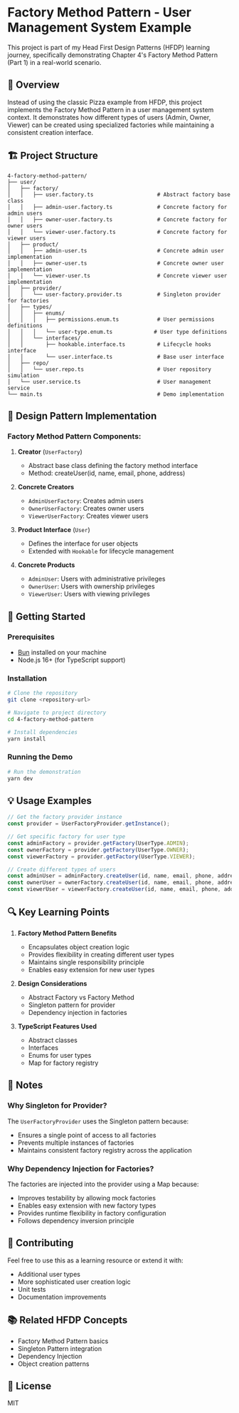 # Factory Method Pattern - User Management System Example

This project is part of my Head First Design Patterns (HFDP) learning journey, specifically demonstrating Chapter 4's Factory Method Pattern (Part 1) in a real-world scenario.

## 🎯 Overview

Instead of using the classic Pizza example from HFDP, this project implements the Factory Method Pattern in a user management system context. It demonstrates how different types of users (Admin, Owner, Viewer) can be created using specialized factories while maintaining a consistent creation interface.

## 🏗️ Project Structure

```
4-factory-method-pattern/
├── user/
│   ├── factory/
│   │   ├── user.factory.ts                    # Abstract factory base class
│   │   ├── admin-user.factory.ts              # Concrete factory for admin users
│   │   ├── owner-user.factory.ts              # Concrete factory for owner users
│   │   └── viewer-user.factory.ts             # Concrete factory for viewer users
│   ├── product/
│   │   ├── admin-user.ts                      # Concrete admin user implementation
│   │   ├── owner-user.ts                      # Concrete owner user implementation
│   │   └── viewer-user.ts                     # Concrete viewer user implementation
│   ├── provider/
│   │   └── user-factory.provider.ts           # Singleton provider for factories
│   ├── types/
│   │   ├── enums/
│   │   │   ├── permissions.enum.ts            # User permissions definitions
│   │   │   └── user-type.enum.ts             # User type definitions
│   │   └── interfaces/
│   │       ├── hookable.interface.ts          # Lifecycle hooks interface
│   │       └── user.interface.ts              # Base user interface
│   ├── repo/
│   │   └── user.repo.ts                       # User repository simulation
│   └── user.service.ts                        # User management service
└── main.ts                                    # Demo implementation
```

## 🎨 Design Pattern Implementation

### Factory Method Pattern Components:

1. **Creator** (`UserFactory`)

   - Abstract base class defining the factory method interface
   - Method: createUser(id, name, email, phone, address)

2. **Concrete Creators**

   - `AdminUserFactory`: Creates admin users
   - `OwnerUserFactory`: Creates owner users
   - `ViewerUserFactory`: Creates viewer users

3. **Product Interface** (`User`)

   - Defines the interface for user objects
   - Extended with `Hookable` for lifecycle management

4. **Concrete Products**
   - `AdminUser`: Users with administrative privileges
   - `OwnerUser`: Users with ownership privileges
   - `ViewerUser`: Users with viewing privileges

## 🚀 Getting Started

### Prerequisites

- [Bun](https://bun.sh/) installed on your machine
- Node.js 16+ (for TypeScript support)

### Installation

```bash
# Clone the repository
git clone <repository-url>

# Navigate to project directory
cd 4-factory-method-pattern

# Install dependencies
yarn install
```

### Running the Demo

```bash
# Run the demonstration
yarn dev
```

## 💡 Usage Examples

```typescript
// Get the factory provider instance
const provider = UserFactoryProvider.getInstance();

// Get specific factory for user type
const adminFactory = provider.getFactory(UserType.ADMIN);
const ownerFactory = provider.getFactory(UserType.OWNER);
const viewerFactory = provider.getFactory(UserType.VIEWER);

// Create different types of users
const adminUser = adminFactory.createUser(id, name, email, phone, address);
const ownerUser = ownerFactory.createUser(id, name, email, phone, address);
const viewerUser = viewerFactory.createUser(id, name, email, phone, address);
```

## 🔍 Key Learning Points

1. **Factory Method Pattern Benefits**

   - Encapsulates object creation logic
   - Provides flexibility in creating different user types
   - Maintains single responsibility principle
   - Enables easy extension for new user types

2. **Design Considerations**

   - Abstract Factory vs Factory Method
   - Singleton pattern for provider
   - Dependency injection in factories

3. **TypeScript Features Used**
   - Abstract classes
   - Interfaces
   - Enums for user types
   - Map for factory registry

## 📝 Notes

### Why Singleton for Provider?

The `UserFactoryProvider` uses the Singleton pattern because:

- Ensures a single point of access to all factories
- Prevents multiple instances of factories
- Maintains consistent factory registry across the application

### Why Dependency Injection for Factories?

The factories are injected into the provider using a Map because:

- Improves testability by allowing mock factories
- Enables easy extension with new factory types
- Provides runtime flexibility in factory configuration
- Follows dependency inversion principle

## 🤝 Contributing

Feel free to use this as a learning resource or extend it with:

- Additional user types
- More sophisticated user creation logic
- Unit tests
- Documentation improvements

## 📚 Related HFDP Concepts

- Factory Method Pattern basics
- Singleton Pattern integration
- Dependency Injection
- Object creation patterns

## 📄 License

MIT
